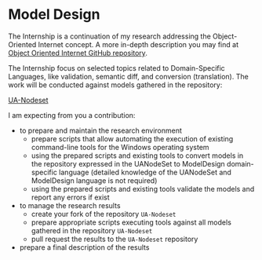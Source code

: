 # Model Design

The Internship is a continuation of my research addressing the Object-Oriented Internet concept. A more in-depth description you may find at [Object Oriented Internet  GitHub repository](https://github.com/mpostol/OPC-UA-OOI#object-oriented-internet).

The Internship focus on selected topics related to Domain-Specific Languages, like validation, semantic diff, and conversion (translation). The work will be conducted against models gathered in the repository:

[UA-Nodeset](https://github.com/mpostol/UA-Nodeset)

I am expecting from you a contribution:

- to prepare and maintain the research environment
  - prepare scripts that allow automating the execution of existing command-line tools for the Windows operating system
  - using the prepared scripts and existing tools to convert models in the repository expressed in the UANodeSet to ModelDesign domain-specific language (detailed knowledge of the UANodeSet and ModelDesign language is not required)
  - using the prepared scripts and existing tools validate the models and report any errors if exist
- to manage the research results
  - create your fork of the repository `UA-Nodeset`
  - prepare appropriate scripts executing tools against all models gathered in the repository `UA-Nodeset`
  - pull request the results to the `UA-Nodeset` repository
- prepare a final description of the results
